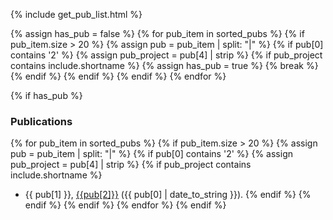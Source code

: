{% include get_pub_list.html %}

{% assign has_pub = false %}
{% for pub_item in sorted_pubs %}
  {% if pub_item.size  > 20 %}
    {% assign pub = pub_item | split: "|" %}
    {% if pub[0] contains '2' %}
      {% assign pub_project = pub[4] | strip %}
      {% if pub_project contains include.shortname  %}
        {% assign has_pub = true %}
        {% break %}
      {% endif %}
    {% endif %}
  {% endif %}
{% endfor %}

{% if has_pub %}
### Publications
{% for pub_item in sorted_pubs %}
{% if pub_item.size  > 20 %}
{% assign pub = pub_item | split: "|" %}
{% if pub[0] contains '2' %}
{% assign pub_project = pub[4] | strip %}
{% if pub_project contains include.shortname  %}
* {{ pub[1] }}, [{{pub[2]}}]({{pub[3]}}) ({{ pub[0] | date_to_string }}). 
{% endif %}
{% endif %}
{% endif %}
{% endfor %}
{% endif %}
